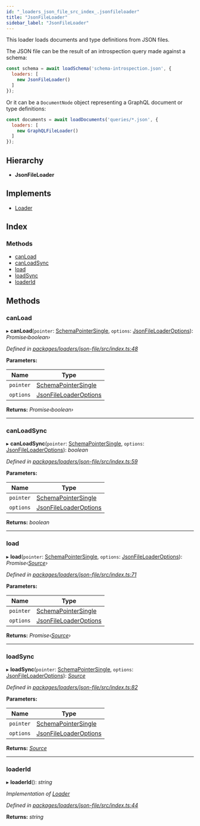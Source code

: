 ```yaml
---
id: "_loaders_json_file_src_index_.jsonfileloader"
title: "JsonFileLoader"
sidebar_label: "JsonFileLoader"
---
```


This loader loads documents and type definitions from JSON files.

The JSON file can be the result of an introspection query made against a schema:

```js
const schema = await loadSchema('schema-introspection.json', {
  loaders: [
    new JsonFileLoader()
  ]
});
```

Or it can be a `DocumentNode` object representing a GraphQL document or type definitions:

```js
const documents = await loadDocuments('queries/*.json', {
  loaders: [
    new GraphQLFileLoader()
  ]
});
```

## Hierarchy

* **JsonFileLoader**

## Implements

* [Loader](../interfaces/_utils_src_index_.loader.md)

## Index

### Methods

* [canLoad](_loaders_json_file_src_index_.jsonfileloader.md#canload)
* [canLoadSync](_loaders_json_file_src_index_.jsonfileloader.md#canloadsync)
* [load](_loaders_json_file_src_index_.jsonfileloader.md#load)
* [loadSync](_loaders_json_file_src_index_.jsonfileloader.md#loadsync)
* [loaderId](_loaders_json_file_src_index_.jsonfileloader.md#loaderid)

## Methods

###  canLoad

▸ **canLoad**(`pointer`: [SchemaPointerSingle](../modules/_utils_src_index_.md#schemapointersingle), `options`: [JsonFileLoaderOptions](../interfaces/_loaders_json_file_src_index_.jsonfileloaderoptions.md)): *Promise‹boolean›*

*Defined in [packages/loaders/json-file/src/index.ts:48](https://github.com/ardatan/graphql-tools/blob/master/packages/loaders/json-file/src/index.ts#L48)*

**Parameters:**

Name | Type |
------ | ------ |
`pointer` | [SchemaPointerSingle](../modules/_utils_src_index_.md#schemapointersingle) |
`options` | [JsonFileLoaderOptions](../interfaces/_loaders_json_file_src_index_.jsonfileloaderoptions.md) |

**Returns:** *Promise‹boolean›*

___

###  canLoadSync

▸ **canLoadSync**(`pointer`: [SchemaPointerSingle](../modules/_utils_src_index_.md#schemapointersingle), `options`: [JsonFileLoaderOptions](../interfaces/_loaders_json_file_src_index_.jsonfileloaderoptions.md)): *boolean*

*Defined in [packages/loaders/json-file/src/index.ts:59](https://github.com/ardatan/graphql-tools/blob/master/packages/loaders/json-file/src/index.ts#L59)*

**Parameters:**

Name | Type |
------ | ------ |
`pointer` | [SchemaPointerSingle](../modules/_utils_src_index_.md#schemapointersingle) |
`options` | [JsonFileLoaderOptions](../interfaces/_loaders_json_file_src_index_.jsonfileloaderoptions.md) |

**Returns:** *boolean*

___

###  load

▸ **load**(`pointer`: [SchemaPointerSingle](../modules/_utils_src_index_.md#schemapointersingle), `options`: [JsonFileLoaderOptions](../interfaces/_loaders_json_file_src_index_.jsonfileloaderoptions.md)): *Promise‹[Source](../interfaces/_utils_src_index_.source.md)›*

*Defined in [packages/loaders/json-file/src/index.ts:71](https://github.com/ardatan/graphql-tools/blob/master/packages/loaders/json-file/src/index.ts#L71)*

**Parameters:**

Name | Type |
------ | ------ |
`pointer` | [SchemaPointerSingle](../modules/_utils_src_index_.md#schemapointersingle) |
`options` | [JsonFileLoaderOptions](../interfaces/_loaders_json_file_src_index_.jsonfileloaderoptions.md) |

**Returns:** *Promise‹[Source](../interfaces/_utils_src_index_.source.md)›*

___

###  loadSync

▸ **loadSync**(`pointer`: [SchemaPointerSingle](../modules/_utils_src_index_.md#schemapointersingle), `options`: [JsonFileLoaderOptions](../interfaces/_loaders_json_file_src_index_.jsonfileloaderoptions.md)): *[Source](../interfaces/_utils_src_index_.source.md)*

*Defined in [packages/loaders/json-file/src/index.ts:82](https://github.com/ardatan/graphql-tools/blob/master/packages/loaders/json-file/src/index.ts#L82)*

**Parameters:**

Name | Type |
------ | ------ |
`pointer` | [SchemaPointerSingle](../modules/_utils_src_index_.md#schemapointersingle) |
`options` | [JsonFileLoaderOptions](../interfaces/_loaders_json_file_src_index_.jsonfileloaderoptions.md) |

**Returns:** *[Source](../interfaces/_utils_src_index_.source.md)*

___

###  loaderId

▸ **loaderId**(): *string*

*Implementation of [Loader](../interfaces/_utils_src_index_.loader.md)*

*Defined in [packages/loaders/json-file/src/index.ts:44](https://github.com/ardatan/graphql-tools/blob/master/packages/loaders/json-file/src/index.ts#L44)*

**Returns:** *string*
